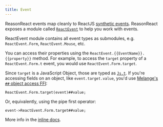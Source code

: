 ```yaml
---
title: Event
---
```


ReasonReact events map cleanly to ReactJS [synthetic events](https://reactjs.org/docs/events.html). ReasonReact exposes a module called [`ReactEvent`](https://github.com/reasonml/reason-react/blob/main/src/ReactEvent.rei#L1) to help you work with events.

ReactEvent module contains all event types as submodules, e.g. `ReactEvent.Form`, `ReactEvent.Mouse`, etc.

You can access their properties using the `ReactEvent.{{EventName}}.{{property}}` method. For example, to access the `target` property of a `ReactEvent.Form.t` event, you would use `ReactEvent.Form.target`.

Since `target` is a JavaScript Object, those are typed as [`Js.t`](https://melange.re/v2.0.0/communicate-with-javascript/#using-jst-objects). If you're accessing fields on an object, like `event.target.value`, you'd use [Melange's `##` object access FFI](https://melange.re/v2.0.0/communicate-with-javascript/#using-jst-objects):

```reason
ReactEvent.Form.target(event)##value;
```

Or, equivalently, using the pipe first operator:

```reason
event->ReactEvent.Form.target##value;
```

More info in the [inline docs](https://github.com/reasonml/reason-react/blob/main/src/ReactEvent.rei#L1).
